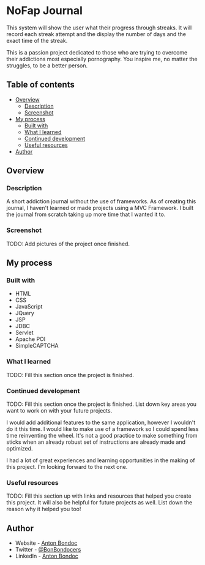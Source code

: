 # NoFap Journal

This system will show the user what their progress through streaks. It will record each streak attempt and the display the number of days and the exact time of the streak.

This is a passion project dedicated to those who are trying to overcome their addictions most especially pornography. You inspire me, no matter the struggles, to be a better person.

## Table of contents

- [Overview](#overview)
  - [Description](#description)
  - [Screenshot](#screenshot)
- [My process](#my-process)
  - [Built with](#built-with)
  - [What I learned](#what-i-learned)
  - [Continued development](#continued-development)
  - [Useful resources](#useful-resources)
- [Author](#author)

## Overview

### Description

A short addiction journal without the use of frameworks. As of creating this journal, I haven't learned or made projects using a MVC Framework. I built the journal from scratch taking up more time that I wanted it to.

### Screenshot

TODO: Add pictures of the project once finished.

## My process

### Built with

- HTML
- CSS
- JavaScript
- JQuery
- JSP
- JDBC
- Servlet
- Apache POI
- SimpleCAPTCHA

### What I learned

TODO: Fill this section once the project is finished.

### Continued development

TODO: Fill this section once the project is finished. List down key areas you want to work on with your future projects.

I would add additional features to the same application, however I wouldn't do it this time. I would like to make use of a framework so I could spend less time reinventing the wheel. It's not a good practice to make something from sticks when an already robust set of instructions are already made and optimized.

I had a lot of great experiences and learning opportunities in the making of this project. I'm looking forward to the next one.

### Useful resources

TODO: Fill this section up with links and resources that helped you create this project. It will also be helpful for future projects as well. List down the reason why it helped you too!

## Author

- Website - [Anton Bondoc](https://antonbondoc.wordpress.com/)
- Twitter - [@BonBondocers](https://twitter.com/bonbondocers)
- LinkedIn - [Anton Bondoc](https://www.linkedin.com/in/anton-bondoc-7231a71b5/)